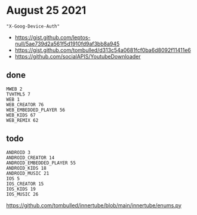 # August 25 2021

~~~
"X-Goog-Device-Auth"
~~~

- https://gist.github.com/leptos-null/5ae739d2a561f5d1910fd9af3bb8a945
- https://gist.github.com/tombulled/d313c54a0681fcf0ba6d8092f11411e6
- https://github.com/socialAPIS/YoutubeDownloader

## done

~~~
MWEB 2
TVHTML5 7
WEB 1
WEB_CREATOR 76
WEB_EMBEDDED_PLAYER 56
WEB_KIDS 67
WEB_REMIX 62
~~~

## todo

~~~
ANDROID 3
ANDROID_CREATOR 14
ANDROID_EMBEDDED_PLAYER 55
ANDROID_KIDS 18
ANDROID_MUSIC 21
IOS 5
IOS_CREATOR 15
IOS_KIDS 19
IOS_MUSIC 26
~~~

https://github.com/tombulled/innertube/blob/main/innertube/enums.py
